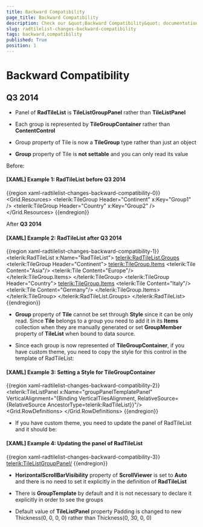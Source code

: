 ```yaml
---
title: Backward Compatibility
page_title: Backward Compatibility
description: Check our &quot;Backward Compatibility&quot; documentation article for the RadTileList {{ site.framework_name }} control.
slug: radtilelist-changes-backward-compatibility
tags: backward,compatibility
published: True
position: 1
---
```


# Backward Compatibility



## Q3 2014
      

* Panel of __RadTileList__ is __TileListGroupPanel__ rather than __TileListPanel__
          

* Each group is represented by __TileGroupContainer__ rather than __ContentControl__
          

* Group property of Tile is now a __TileGroup__ type rather than just an object
          

* __Group__ property of Tile is __not settable__ and you can only read its value
          

Before:

#### __[XAML] Example 1: RadTileList before Q3 2014__

{{region xaml-radtilelist-changes-backward-compatibility-0}}
			<Grid.Resources>
			   <telerik:TileGroup Header="Continent" x:Key="Group1" />
			   <telerik:TileGroup Header="Country" x:Key="Group2" />
			</Grid.Resources>
			<!--<telerik:RadTileList x:Name="RadTileList"
			         GroupTemplate="{StaticResource GroupTemplate}">
			<telerik:Tile Group="{StaticResource Group1}" Content="Europe" />
			<telerik:Tile Group="{StaticResource Group2}" Content="Germany" />
			<telerik:Tile Group="{StaticResource Group1}" Content="Asia" />
			<telerik:Tile Group="{StaticResource Group2}" Content="Italy" />
			</telerik:RadTileList>-->
	{{endregion}}



After __Q3 2014__

#### __[XAML] Example 2: RadTileList after Q3 2014__

{{region xaml-radtilelist-changes-backward-compatibility-1}}
			<telerik:RadTileList x:Name="RadTileList">
				<telerik:RadTileList.Groups>
					<telerik:TileGroup Header="Continent">
			                  <telerik:TileGroup.Items>
							<telerik:Tile Content="Asia"/>
							<telerik:Tile Content="Europe"/>
						</telerik:TileGroup.Items>
					</telerik:TileGroup>
					<telerik:TileGroup Header="Country">
						<telerik:TileGroup.Items>
							<telerik:Tile Content="Italy"/>
							<telerik:Tile Content="Germany"/>
						</telerik:TileGroup.Items>
					</telerik:TileGroup>
				</telerik:RadTileList.Groups>
			</telerik:RadTileList>
	{{endregion}}



*  __Group__ property of __Tile__ cannot be set through __Style__ since it can be only read. Since __Tile__ belongs to a group you need to add it in its __Items__ collection when they are manually generated or set __GroupMember__ property of __TileList__ when bound to data source.
          

*  Since each group is now represented of __TileGroupContainer__, if you have custom theme, you need to copy the style for this control in the template of RadTileList:
          

#### __[XAML] Example 3: Setting a Style for TileGroupContainer__

{{region xaml-radtilelist-changes-backward-compatibility-2}}
			<DataTemplate x:Key="GroupTemplate">
			  <ContentPresenter Content="{Binding Header}"/>
			</DataTemplate>
			<ItemsPanelTemplate x:Key="GroupPanelTemplate">
			  <telerik:TileListPanel x:Name="groupPanelTemplatePanel" VerticalAlignment="{Binding VerticalTilesAlignment, RelativeSource={RelativeSource AncestorType=telerik:RadTileList}}"/>
			</ItemsPanelTemplate>
			<ControlTemplate x:Key="TileGroupContainerTemplate" TargetType="telerik:TileGroupContainer">
			  <Grid>
			    <Grid.RowDefinitions>
			      <RowDefinition Height="{Binding GroupHeaderHeight, RelativeSource={RelativeSource AncestorType=telerik:RadTileList}}"/>
			      <RowDefinition />
			    </Grid.RowDefinitions>
			    <ContentPresenter Content="{Binding Header}" Margin="{TemplateBinding Padding}" VerticalAlignment="{TemplateBinding VerticalContentAlignment}" HorizontalAlignment="{TemplateBinding HorizontalContentAlignment}"
			              Visibility="{Binding GroupHeaderVisibility, RelativeSource={RelativeSource AncestorType=telerik:RadTileList}}"
			              ContentTemplate="{TemplateBinding HeaderTemplate}"/>
			    <ItemsPresenter Grid.Row="1" />
			  </Grid>
			</ControlTemplate>
			<Style x:Key="TileGroupContainerStyle" TargetType="telerik:TileGroupContainer">
			  <Setter Property="Template" Value="{StaticResource TileGroupContainerTemplate}" />
			  <Setter Property="HeaderTemplate" Value="{Binding GroupTemplate, RelativeSource={RelativeSource AncestorType=telerik:RadTileList}}" />
			  <Setter Property="ItemsPanel" Value="{StaticResource GroupPanelTemplate}" />
			  <Setter Property="ItemsSource" Value="{Binding Items}" />
			  <Setter Property="Padding" Value="5,0,0,0"/>
			  <Setter Property="Header" Value="{Binding Header}" />
			  <Setter Property="VerticalContentAlignment" Value="Center"/>
			  <Setter Property="HorizontalContentAlignment" Value="Stretch"/>
			  <Setter Property="UseLayoutRounding" Value="True"/>
			</Style>
	{{endregion}}



* If you have custom theme, you need to update the panel of RadTileList and it should be:
          

#### __[XAML] Example 4: Updating the panel of RadTileList__

{{region xaml-radtilelist-changes-backward-compatibility-3}}
			<ItemsPanelTemplate x:Key="RadTileListItemsPanelTemplate">
			  <telerik:TileListGroupPanel/>
			</ItemsPanelTemplate>
	{{endregion}}



* __HorizontalScrollBarVisibility__ property of __ScrollViewer__ is set to __Auto__ and there is no need to set it explicitly in the definition of __RadTileList__
          

* There is __GroupTemplate__ by default and it is not necessary to declare it explicitly in order to see the groups
          

* Default value of __TileListPanel__ property Padding is changed to new Thickness(0, 0, 0, 0) rather than Thickness(0, 30, 0, 0)
          
